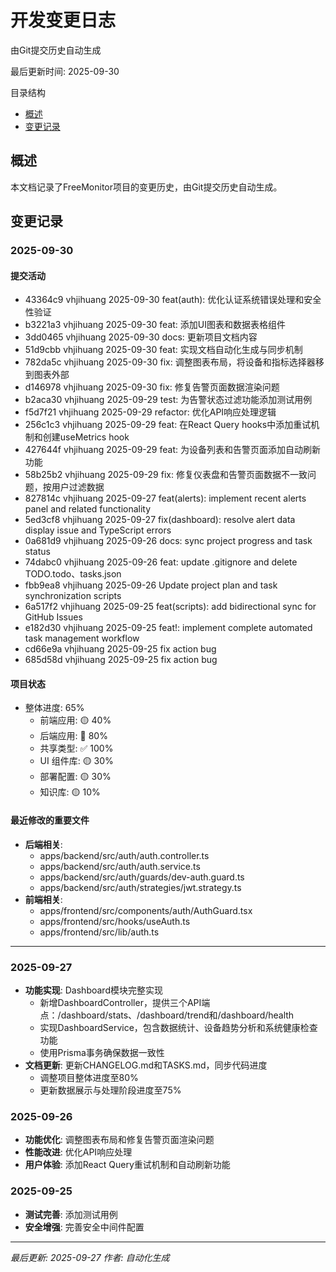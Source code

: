 # 开发变更日志

由Git提交历史自动生成

最后更新时间: 2025-09-30

目录结构
- [概述](#概述)
- [变更记录](#变更记录)

## 概述

本文档记录了FreeMonitor项目的变更历史，由Git提交历史自动生成。

## 变更记录

### 2025-09-30

#### 提交活动

- 43364c9 vhjihuang 2025-09-30 feat(auth): 优化认证系统错误处理和安全性验证
- b3221a3 vhjihuang 2025-09-30 feat: 添加UI图表和数据表格组件
- 3dd0465 vhjihuang 2025-09-30 docs: 更新项目文档内容
- 51d9cbb vhjihuang 2025-09-30 feat: 实现文档自动化生成与同步机制
- 782da5c vhjihuang 2025-09-30 fix: 调整图表布局，将设备和指标选择器移到图表外部
- d146978 vhjihuang 2025-09-30 fix: 修复告警页面数据渲染问题
- b2aca30 vhjihuang 2025-09-29 test: 为告警状态过滤功能添加测试用例
- f5d7f21 vhjihuang 2025-09-29 refactor: 优化API响应处理逻辑
- 256c1c3 vhjihuang 2025-09-29 feat: 在React Query hooks中添加重试机制和创建useMetrics hook
- 427644f vhjihuang 2025-09-29 feat: 为设备列表和告警页面添加自动刷新功能
- 58b25b2 vhjihuang 2025-09-29 fix: 修复仪表盘和告警页面数据不一致问题，按用户过滤数据
- 827814c vhjihuang 2025-09-27 feat(alerts): implement recent alerts panel and related functionality
- 5ed3cf8 vhjihuang 2025-09-27 fix(dashboard): resolve alert data display issue and TypeScript errors
- 0a681d9 vhjihuang 2025-09-26 docs: sync project progress and task status
- 74dabc0 vhjihuang 2025-09-26 feat: update .gitignore and delete TODO.todo、tasks.json
- fbb9ea8 vhjihuang 2025-09-26 Update project plan and task synchronization scripts
- 6a517f2 vhjihuang 2025-09-25 feat(scripts): add bidirectional sync for GitHub Issues
- e182d30 vhjihuang 2025-09-25 feat!: implement complete automated task management workflow
- cd66e9a vhjihuang 2025-09-25 fix action bug
- 685d58d vhjihuang 2025-09-25 fix action bug

#### 项目状态

- 整体进度: 65%
  - 前端应用: 🟡 40%
  - 后端应用: 🔴 80%
  - 共享类型: ✅ 100%
  - UI 组件库: 🟡 30%
  - 部署配置: 🟡 30%
  - 知识库: 🟡 10%

#### 最近修改的重要文件

- **后端相关**:
  - apps/backend/src/auth/auth.controller.ts
  - apps/backend/src/auth/auth.service.ts
  - apps/backend/src/auth/guards/dev-auth.guard.ts
  - apps/backend/src/auth/strategies/jwt.strategy.ts
- **前端相关**:
  - apps/frontend/src/components/auth/AuthGuard.tsx
  - apps/frontend/src/hooks/useAuth.ts
  - apps/frontend/src/lib/auth.ts

---

### 2025-09-27
- **功能实现**: Dashboard模块完整实现
  - 新增DashboardController，提供三个API端点：/dashboard/stats、/dashboard/trend和/dashboard/health
  - 实现DashboardService，包含数据统计、设备趋势分析和系统健康检查功能
  - 使用Prisma事务确保数据一致性
- **文档更新**: 更新CHANGELOG.md和TASKS.md，同步代码进度
  - 调整项目整体进度至80%
  - 更新数据展示与处理阶段进度至75%

### 2025-09-26
- **功能优化**: 调整图表布局和修复告警页面渲染问题
- **性能改进**: 优化API响应处理
- **用户体验**: 添加React Query重试机制和自动刷新功能

### 2025-09-25
- **测试完善**: 添加测试用例
- **安全增强**: 完善安全中间件配置

---
*最后更新: 2025-09-27*
*作者: 自动化生成*